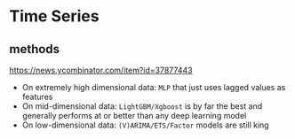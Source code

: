 # Time Series

## methods
https://news.ycombinator.com/item?id=37877443
- On extremely high dimensional data: `MLP` that just uses lagged values as features
- On mid-dimensional data: `LightGBM/Xgboost` is by far the best and generally performs at or better than any deep learning model
- On low-dimensional data: `(V)ARIMA/ETS/Factor` models are still king
